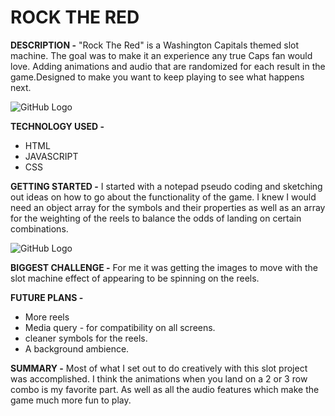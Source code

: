 # ROCK THE RED  
**DESCRIPTION -**
"Rock The Red" is a Washington Capitals themed slot machine. The goal was to make it an experience any true Caps fan would love. Adding animations and audio that are randomized for each result in the game.Designed to make you want to keep playing to see what happens next. 

![GitHub Logo](https://i.imgur.com/pfRBBET.png)


**TECHNOLOGY USED -**

* HTML 
* JAVASCRIPT
* CSS

**GETTING STARTED -** 
I started with a notepad pseudo coding and sketching out ideas on how to go about the functionality of the game. I knew I would need an object array for the symbols and their properties as well as an array for the weighting of the reels to balance the odds of landing on certain combinations. 

![GitHub Logo](https://i.imgur.com/JAB3RYp.jpg?1)

**BIGGEST CHALLENGE -** For me it was getting the images to move with the slot machine effect of appearing to be spinning on the reels. 

**FUTURE PLANS -** 

* More reels
* Media query - for compatibility on all screens. 
* cleaner symbols for the reels. 
* A background ambience. 

**SUMMARY -** Most of what I set out to do creatively with this slot project was accomplished. I think the animations when you land on a 2 or 3 row combo is my favorite part. As well as all the audio features which make the game much more fun to play. 





